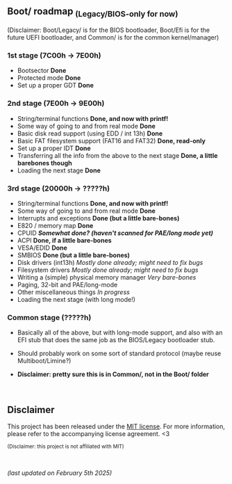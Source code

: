 ## Boot/ roadmap <sub>(Legacy/BIOS-only for now)</sub>

(Disclaimer: Boot/Legacy/ is for the BIOS bootloader, Boot/Efi is for the
future UEFI bootloader, and Common/ is for the common kernel/manager)

### 1st stage (7C00h -> 7E00h)

- Bootsector **Done**
- Protected mode **Done**
- Set up a proper GDT **Done**

### 2nd stage (7E00h -> 9E00h)

- String/terminal functions **Done, and now with printf!**
- Some way of going to and from real mode **Done**
- Basic disk read support (using EDD / int 13h) **Done**
- Basic FAT filesystem support (FAT16 and FAT32) **Done, read-only**
- Set up a proper IDT **Done**
- Transferring all the info from the above to the next stage **Done, a little barebones though**
- Loading the next stage **Done**

### 3rd stage (20000h -> ?????h)

- String/terminal functions **Done, and now with printf!**
- Some way of going to and from real mode **Done**
- Interrupts and exceptions **Done (but a little bare-bones)**
- E820 / memory map **Done**
- CPUID ***Somewhat done? (haven't scanned for PAE/long mode yet)***
- ACPI **Done, if a little bare-bones**
- VESA/EDID **Done**
- SMBIOS **Done (but a little bare-bones)**
- Disk drivers (int13h) *Mostly done already; might need to fix bugs*
- Filesystem drivers *Mostly done already; might need to fix bugs*
- Writing a (simple) physical memory manager *Very bare-bones*
- Paging, 32-bit and PAE/long-mode
- Other miscellaneous things *In progress*
- Loading the next stage (with long mode!)

### Common stage (?????h)

- Basically all of the above, but with long-mode support, and also with an EFI stub that
does the same job as the BIOS/Legacy bootloader stub.

- Should probably work on some sort of standard protocol (maybe reuse Multiboot/Limine?)

- **Disclaimer: pretty sure this is in Common/, not in the Boot/ folder**

&nbsp;

## Disclaimer

This project has been released under the [MIT license](https://choosealicense.com/licenses/mit/).
For more information, please refer to the accompanying license agreement. <3

<sub>(Disclaimer: this project is not affiliated with MIT)</sub>

&nbsp;

*(last updated on February 5th 2025)*
